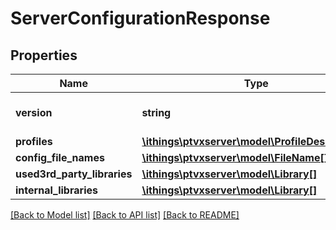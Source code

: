# ServerConfigurationResponse

## Properties
Name | Type | Description | Notes
------------ | ------------- | ------------- | -------------
**version** | **string** | The xServer version. | 
**profiles** | [**\ithings\ptvxserver\model\ProfileDescription[]**](ProfileDescription.md) |  | [optional] 
**config_file_names** | [**\ithings\ptvxserver\model\FileName[]**](FileName.md) |  | [optional] 
**used3rd_party_libraries** | [**\ithings\ptvxserver\model\Library[]**](Library.md) |  | [optional] 
**internal_libraries** | [**\ithings\ptvxserver\model\Library[]**](Library.md) |  | [optional] 

[[Back to Model list]](../../README.md#documentation-for-models) [[Back to API list]](../../README.md#documentation-for-api-endpoints) [[Back to README]](../../README.md)


